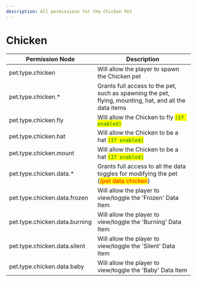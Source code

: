 ```yaml
---
description: All permissions for the Chicken Pet
---
```



# Chicken
| Permission Node | Description |
| - | - |
| pet.type.chicken | Will allow the player to spawn the Chicken pet |
| pet.type.chicken.* | Grants full access to the pet, such as spawning the pet, flying, mounting, hat, and all the data items |
| pet.type.chicken.fly | Will allow the Chicken to fly <mark style="color:green;">`(If enabled)`</mark> |
| pet.type.chicken.hat | Will allow the Chicken to be a hat <mark style="color:green;">`(If enabled)`</mark> |
| pet.type.chicken.mount | Will allow the Chicken to be a hat <mark style="color:green;">`(If enabled)`</mark> |
| pet.type.chicken.data.* | Grants full access to all the data toggles for modifying the pet (<mark style="color:red;">/pet data chicken</mark>) |
| pet.type.chicken.data.frozen | Will allow the player to view/toggle the 'Frozen' Data Item |
| pet.type.chicken.data.burning | Will allow the player to view/toggle the 'Burning' Data Item |
| pet.type.chicken.data.silent | Will allow the player to view/toggle the 'Silent' Data Item |
| pet.type.chicken.data.baby | Will allow the player to view/toggle the 'Baby' Data Item |

